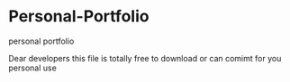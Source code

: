 # Personal-Portfolio
personal portfolio

Dear developers this file is totally free to download or can comimt for you personal use
